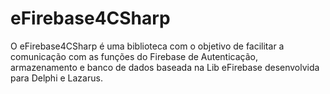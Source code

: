 # eFirebase4CSharp
 O eFirebase4CSharp é uma biblioteca com o objetivo de facilitar a comunicação com as funções do Firebase de Autenticação, armazenamento e banco de dados baseada na Lib eFirebase desenvolvida para Delphi e Lazarus.
